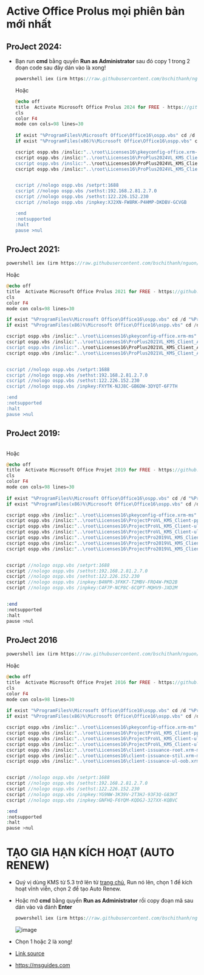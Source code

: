 # Active Office Prolus mọi phiên bản mới nhất
## ProJect 2024:
- Bạn run **cmd** bằng quyền **Run as Administrator** sau đó copy 1 trong 2 đoạn code sau đây dán vào là xong!

  ```php
  powershell iex (irm https://raw.githubusercontent.com/bschithanh/nguon/main/Prolus2024.ps1)
  ```

  Hoặc
  
  ```php
  @echo off
  title  Activate Microsoft Office Prolus 2024 for FREE - https://github.com/BsChiThanh 
  cls
  color F4
  mode con cols=98 lines=30
   
  if exist "%ProgramFiles%\Microsoft Office\Office16\ospp.vbs" cd /d "%ProgramFiles%\Microsoft Office\Office16"
  if exist "%ProgramFiles(x86)%\Microsoft Office\Office16\ospp.vbs" cd /d "%ProgramFiles(x86)%\Microsoft Office\Office16"

  cscript ospp.vbs /inslic:"..\root\Licenses16\pkeyconfig-office.xrm-ms"
  cscript ospp.vbs /inslic:"..\root\Licenses16\ProPlus2024VL_KMS_Client_AE-ppd.xrm-ms
  cscript ospp.vbs /inslic:"..\root\Licenses16\ProPlus2024VL_KMS_Client_AE-ul.xrm-ms
  cscript ospp.vbs /inslic:"..\root\Licenses16\ProPlus2024VL_KMS_Client_AE-ul-oob.xrm-ms


  cscript //nologo ospp.vbs /setprt:1688
  cscript //nologo ospp.vbs /sethst:192.168.2.81.2.7.0
  cscript //nologo ospp.vbs /sethst:122.226.152.230
  cscript //nologo ospp.vbs /inpkey:XJ2XN-FW8RK-P4HMP-DKDBV-GCVGB

  :end
  :notsupported
  :halt
  pause >nul
  ```

## ProJect 2021:

  ```php
  powershell iex (irm https://raw.githubusercontent.com/bschithanh/nguon/main/Prolus2021.ps1)
  ```

  Hoặc
  
  ```php
  @echo off
  title  Activate Microsoft Office Prolus 2021 for FREE - https://github.com/BsChiThanh 
  cls
  color F4
  mode con cols=98 lines=30
 
  if exist "%ProgramFiles%\Microsoft Office\Office16\ospp.vbs" cd /d "%ProgramFiles%\Microsoft Office\Office16"
  if exist "%ProgramFiles(x86)%\Microsoft Office\Office16\ospp.vbs" cd /d "%ProgramFiles(x86)%\Microsoft Office\Office16"

  cscript ospp.vbs /inslic:"..\root\Licenses16\pkeyconfig-office.xrm-ms"
  cscript ospp.vbs /inslic:"..\root\Licenses16\ProPlus2021VL_KMS_Client_AE-ppd.xrm-ms
  cscript ospp.vbs /inslic:"..\root\Licenses16\ProPlus2021VL_KMS_Client_AE-ul.xrm-ms
  cscript ospp.vbs /inslic:"..\root\Licenses16\ProPlus2021VL_KMS_Client_AE-ul-oob.xrm-ms


  cscript //nologo ospp.vbs /setprt:1688
  cscript //nologo ospp.vbs /sethst:192.168.2.81.2.7.0
  cscript //nologo ospp.vbs /sethst:122.226.152.230
  cscript //nologo ospp.vbs /inpkey:FXYTK-NJJ8C-GB6DW-3DYQT-6F7TH

  :end
  :notsupported
  :halt
  pause >nul
 ```

## ProJect 2019:

  ```php
  
  ```

  Hoặc
  
  ```php
  @echo off
  title  Activate Microsoft Office Projet 2019 for FREE - https://github.com/BsChiThanh 
  cls
  color F4
  mode con cols=98 lines=30
   
  if exist "%ProgramFiles%\Microsoft Office\Office16\ospp.vbs" cd /d "%ProgramFiles%\Microsoft Office\Office16"
  if exist "%ProgramFiles(x86)%\Microsoft Office\Office16\ospp.vbs" cd /d "%ProgramFiles(x86)%\Microsoft Office\Office16"

  cscript ospp.vbs /inslic:"..\root\Licenses16\pkeyconfig-office.xrm-ms"
  cscript ospp.vbs /inslic:"..\root\Licenses16\ProjectProVL_KMS_Client-ppd.xrm-ms"
  cscript ospp.vbs /inslic:"..\root\Licenses16\ProjectProVL_KMS_Client-ul.xrm-ms"
  cscript ospp.vbs /inslic:"..\root\Licenses16\ProjectProVL_KMS_Client-ul-oob.xrm-ms"
  cscript ospp.vbs /inslic:"..\root\Licenses16\ProjectPro2019VL_KMS_Client_AE-ul.xrm-ms"
  cscript ospp.vbs /inslic:"..\root\Licenses16\ProjectPro2019VL_KMS_Client_AE-ul-oob.xrm-ms"
  cscript ospp.vbs /inslic:"..\root\Licenses16\ProjectPro2019VL_KMS_Client_AE-ppd.xrm-ms"

  
  cscript //nologo ospp.vbs /setprt:1688
  cscript //nologo ospp.vbs /sethst:192.168.2.81.2.7.0
  cscript //nologo ospp.vbs /sethst:122.226.152.230
  cscript //nologo ospp.vbs /inpkey:B4NPR-3FKK7-T2MBV-FRQ4W-PKD2B
  cscript //nologo ospp.vbs /inpkey:C4F7P-NCP8C-6CQPT-MQHV9-JXD2M


  :end
  :notsupported
  :halt
  pause >nul
  ```

## ProJect 2016

  ```php
  powershell iex (irm https://raw.githubusercontent.com/bschithanh/nguon/main/ProJect2016.ps1)
  ```

  Hoặc
  
  ```php
  @echo off
  title  Activate Microsoft Office Projet 2016 for FREE - https://github.com/BsChiThanh 
  cls
  color F4
  mode con cols=98 lines=30
   
  if exist "%ProgramFiles%\Microsoft Office\Office16\ospp.vbs" cd /d "%ProgramFiles%\Microsoft Office\Office16"
  if exist "%ProgramFiles(x86)%\Microsoft Office\Office16\ospp.vbs" cd /d "%ProgramFiles(x86)%\Microsoft Office\Office16"

  cscript ospp.vbs /inslic:"..\root\Licenses16\pkeyconfig-office.xrm-ms"
  cscript ospp.vbs /inslic:"..\root\Licenses16\ProjectProVL_KMS_Client-ppd.xrm-ms"
  cscript ospp.vbs /inslic:"..\root\Licenses16\ProjectProVL_KMS_Client-ul.xrm-ms"
  cscript ospp.vbs /inslic:"..\root\Licenses16\ProjectProVL_KMS_Client-ul-oob.xrm-ms"
  cscript ospp.vbs /inslic:"..\root\Licenses16\client-issuance-root.xrm-ms"
  cscript ospp.vbs /inslic:"..\root\Licenses16\client-issuance-stil.xrm-ms"
  cscript ospp.vbs /inslic:"..\root\Licenses16\client-issuance-ul-oob.xrm-ms"

 
  cscript //nologo ospp.vbs /setprt:1688
  cscript //nologo ospp.vbs /sethst:192.168.2.81.2.7.0
  cscript //nologo ospp.vbs /sethst:122.226.152.230
  cscript //nologo ospp.vbs /inpkey:YG9NW-3K39V-2T3HJ-93F3Q-G83KT
  cscript //nologo ospp.vbs /inpkey:GNFHQ-F6YQM-KQDGJ-327XX-KQBVC

  :end
  :notsupported
  :halt
  pause >nul
  ```

# TẠO GIA HẠN KÍCH HOẠT (AUTO RENEW)
  - Quý vị dùng KMS từ 5.3 trở lên từ [trang chủ](https://github.com/abbodi1406/KMS_VL_ALL_AIO/releases), Run nó lên, chọn 1 để kích hoạt vĩnh viễn, chọn 2 để tạo Auto Renew.
  - Hoặc mở **cmd** bằng quyền **Run as Administrator** rồi copy đoạn mã sau dán vào và đánh **Enter**
    
    ```php
    powershell iex (irm https://raw.githubusercontent.com/bschithanh/nguon/main/KMS.ps1)
    ```

    ![image](https://github.com/user-attachments/assets/1aba37f8-1d44-415b-a880-abc6a4e17bd1)

  - Chọn 1 hoặc 2 là xong!

- [Link source](https://docs.google.com/spreadsheets/d/e/2PACX-1vTId_2VGY1MeQdeH6OU6Oja27zMe91mHmYUl6aVWsyKlcFBuLwvr2M-9uaBRWDUqxPAi5xE-pqief4d/pubhtml#)
- https://msguides.com
